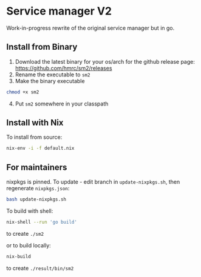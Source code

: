 # Service manager V2
Work-in-progress rewrite of the original service manager but in go.

## Install from Binary

1. Download the latest binary for your os/arch for the github release page:
https://github.com/hmrc/sm2/releases
2. Rename the executable to `sm2`
3. Make the binary executable
```bash
chmod +x sm2
```
4. Put `sm2` somewhere in your classpath

## Install with Nix
To install from source:

```bash
nix-env -i -f default.nix
```

## For maintainers

nixpkgs is pinned. To update - edit branch in `update-nixpkgs.sh`, then regenerate `nixpkgs.json`:

```bash
bash update-nixpkgs.sh
```

To build with shell:
```bash
nix-shell --run 'go build'
```
to create `./sm2`

or to build locally:

```bash
nix-build
```
to create `./result/bin/sm2`
